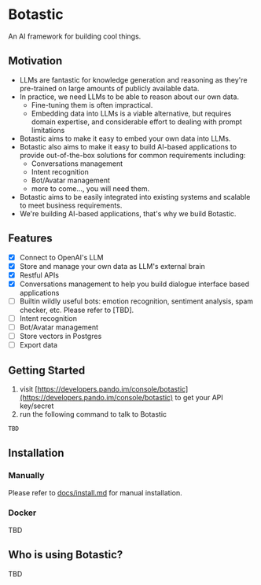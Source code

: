# Botastic

An AI framework for building cool things.

## Motivation

- LLMs are fantastic for knowledge generation and reasoning as they're pre-trained on large amounts of publicly available data.
- In practice, we need LLMs to be able to reason about our own data.
  - Fine-tuning them is often impractical.
  - Embedding data into LLMs is a viable alternative, but requires domain expertise, and considerable effort to dealing with prompt limitations
- Botastic aims to make it easy to embed your own data into LLMs.
- Botastic also aims to make it easy to build AI-based applications to provide out-of-the-box solutions for common requirements including:
  - Conversations management
  - Intent recognition
  - Bot/Avatar management
  - more to come..., you will need them.
- Botastic aims to be easily integrated into existing systems and scalable to meet business requirements.
- We're building AI-based applications, that's why we build Botastic.

## Features

- [x] Connect to OpenAI's LLM
- [x] Store and manage your own data as LLM's external brain
- [x] Restful APIs 
- [x] Conversations management to help you build dialogue interface based applications
- [ ] Builtin wildly useful bots: emotion recognition, sentiment analysis, spam checker, etc. Please refer to [TBD].
- [ ] Intent recognition
- [ ] Bot/Avatar management
- [ ] Store vectors in Postgres
- [ ] Export data

## Getting Started

1. visit [https://developers.pando.im/console/botastic](https://developers.pando.im/console/botastic) to get your API key/secret
2. run the following command to talk to Botastic

```bash
TBD
```

## Installation 

### Manually

Please refer to [docs/install.md](docs/install.md) for manual installation.

### Docker

TBD

## Who is using Botastic?

TBD